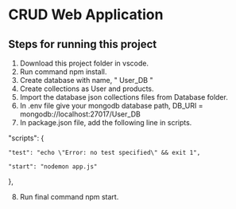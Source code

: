 # CRUD Web Application

## Steps for running this project

1) Download this project folder in vscode.
2) Run command npm install.
3) Create database with name, " User_DB "
4) Create collections as User and products.
5) Import the database json collections files from Database folder.
6) In .env file give your  mongodb database path, DB_URI = mongodb://localhost:27017/User_DB
7) In package.json file, add the following line in scripts.

  "scripts": {
  
    "test": "echo \"Error: no test specified\" && exit 1",
    
    "start": "nodemon app.js"
  }, 

 8) Run final command npm start.
